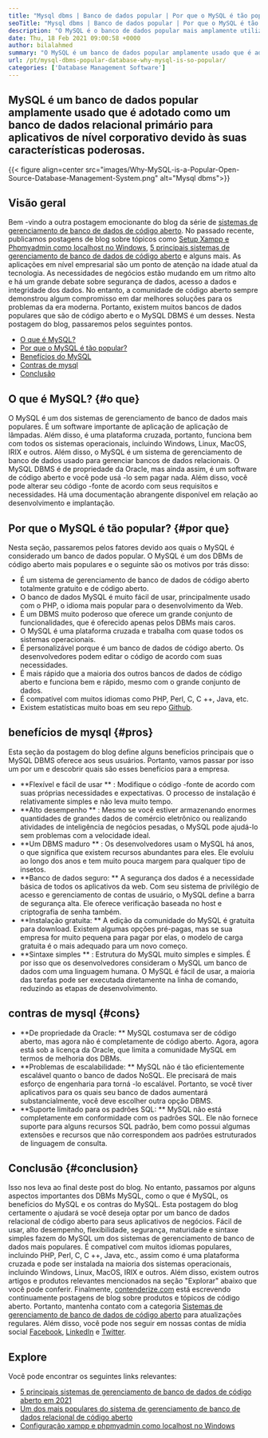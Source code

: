 ```yaml
---
title: "Mysql dbms | Banco de dados popular | Por que o MySQL é tão popular?" 
seoTitle: "Mysql dbms | Banco de dados popular | Por que o MySQL é tão popular?" 
description: "O MySQL é o banco de dados popular mais amplamente utilizado que é adotado como um banco de dados relacional primário para aplicativos de nível corporativo devido a suas características poderosas." 
date: Thu, 18 Feb 2021 09:00:58 +0000
author: bilalahmed
summary: "O MySQL é um banco de dados popular amplamente usado que é adotado como um banco de dados relacional primário para aplicativos de nível corporativo devido às suas características poderosas." 
url: /pt/mysql-dbms-popular-database-why-mysql-is-so-popular/
categories: ['Database Management Software']
---
```


## MySQL é um banco de dados popular amplamente usado que é adotado como um banco de dados relacional primário para aplicativos de nível corporativo devido às suas características poderosas.

{{< figure align=center src="images/Why-MySQL-is-a-Popular-Open-Source-Database-Management-System.png" alt="Mysql dbms">}}


## Visão geral
Bem -vindo a outra postagem emocionante do blog da série de [sistemas de gerenciamento de banco de dados de código aberto][1]. No passado recente, publicamos postagens de blog sobre tópicos como [Setup Xampp e Phpmyadmin como localhost no Windows][2], [5 principais sistemas de gerenciamento de banco de dados de código aberto][3] e alguns mais. As aplicações em nível empresarial são um ponto de atenção na idade atual da tecnologia. As necessidades de negócios estão mudando em um ritmo alto e há um grande debate sobre segurança de dados, acesso a dados e integridade dos dados. No entanto, a comunidade de código aberto sempre demonstrou algum compromisso em dar melhores soluções para os problemas da era moderna. Portanto, existem muitos bancos de dados populares que são de código aberto e o MySQL DBMS é um desses. Nesta postagem do blog, passaremos pelos seguintes pontos.
  * [O que é MySQL?][4]
  * [Por que o MySQL é tão popular?][5]
  * [Benefícios do MySQL][6]
  * [Contras de mysql][7]
  * [Conclusão][8]

## O que é MySQL?   {#o que}
O MySQL é um dos sistemas de gerenciamento de banco de dados mais populares. É um software importante de aplicação de aplicação de lâmpadas. Além disso, é uma plataforma cruzada, portanto, funciona bem com todos os sistemas operacionais, incluindo Windows, Linux, MacOS, IRIX e outros. Além disso, o MySQL é um sistema de gerenciamento de banco de dados usado para gerenciar bancos de dados relacionais. O MySQL DBMS é de propriedade da Oracle, mas ainda assim, é um software de código aberto e você pode usá -lo sem pagar nada. Além disso, você pode alterar seu código -fonte de acordo com seus requisitos e necessidades. Há uma documentação abrangente disponível em relação ao desenvolvimento e implantação.

## Por que o MySQL é tão popular?   {#por que}
Nesta seção, passaremos pelos fatores devido aos quais o MySQL é considerado um banco de dados popular. O MySQL é um dos DBMs de código aberto mais populares e o seguinte são os motivos por trás disso:
  * É um sistema de gerenciamento de banco de dados de código aberto totalmente gratuito e de código aberto.
  * O banco de dados MySQL é muito fácil de usar, principalmente usado com o PHP, o idioma mais popular para o desenvolvimento da Web.
  * É um DBMS muito poderoso que oferece um grande conjunto de funcionalidades, que é oferecido apenas pelos DBMs mais caros.
  * O MySQL é uma plataforma cruzada e trabalha com quase todos os sistemas operacionais.
  * É personalizável porque é um banco de dados de código aberto. Os desenvolvedores podem editar o código de acordo com suas necessidades.
  * É mais rápido que a maioria dos outros bancos de dados de código aberto e funciona bem e rápido, mesmo com o grande conjunto de dados.
  * É compatível com muitos idiomas como PHP, Perl, C, C ++, Java, etc.
  * Existem estatísticas muito boas em seu repo [Github][9].

## benefícios de mysql   {#pros}
Esta seção da postagem do blog define alguns benefícios principais que o MySQL DBMS oferece aos seus usuários. Portanto, vamos passar por isso um por um e descobrir quais são esses benefícios para a empresa.
  * **Flexível e fácil de usar ** : Modifique o código -fonte de acordo com suas próprias necessidades e expectativas. O processo de instalação é relativamente simples e não leva muito tempo.
  * **Alto desempenho ** : Mesmo se você estiver armazenando enormes quantidades de grandes dados de comércio eletrônico ou realizando atividades de inteligência de negócios pesadas, o MySQL pode ajudá-lo sem problemas com a velocidade ideal.
  * **Um DBMS maduro ** : Os desenvolvedores usam o MySQL há anos, o que significa que existem recursos abundantes para eles. Ele evoluiu ao longo dos anos e tem muito pouca margem para qualquer tipo de insetos.
  * **Banco de dados seguro: **  A segurança dos dados é a necessidade básica de todos os aplicativos da web. Com seu sistema de privilégio de acesso e gerenciamento de contas de usuário, o MySQL define a barra de segurança alta. Ele oferece verificação baseada no host e criptografia de senha também.
  * **Instalação gratuita: **  A edição da comunidade do MySQL é gratuita para download. Existem algumas opções pré-pagas, mas se sua empresa for muito pequena para pagar por elas, o modelo de carga gratuita é o mais adequado para um novo começo.
  * **Sintaxe simples ** : Estrutura do MySQL muito simples e simples. É por isso que os desenvolvedores consideram o MySQL um banco de dados com uma linguagem humana. O MySQL é fácil de usar, a maioria das tarefas pode ser executada diretamente na linha de comando, reduzindo as etapas de desenvolvimento.

## contras de mysql   {#cons}
  * **De propriedade da Oracle: **  MySQL costumava ser de código aberto, mas agora não é completamente de código aberto. Agora, agora está sob a licença da Oracle, que limita a comunidade MySQL em termos de melhoria dos DBMs.
  * **Problemas de escalabilidade: **  MySQL não é tão eficientemente escalável quanto o banco de dados NoSQL. Ele precisará de mais esforço de engenharia para torná -lo escalável. Portanto, se você tiver aplicativos para os quais seu banco de dados aumentará substancialmente, você deve escolher outra opção DBMS.
  * **Suporte limitado para os padrões SQL: **  MySQL não está completamente em conformidade com os padrões SQL. Ele não fornece suporte para alguns recursos SQL padrão, bem como possui algumas extensões e recursos que não correspondem aos padrões estruturados de linguagem de consulta.

## Conclusão   {#conclusion}
Isso nos leva ao final deste post do blog. No entanto, passamos por alguns aspectos importantes dos DBMs MySQL, como o que é MySQL, os benefícios do MySQL e os contras do MySQL. Esta postagem do blog certamente o ajudará se você deseja optar por um banco de dados relacional de código aberto para seus aplicativos de negócios. Fácil de usar, alto desempenho, flexibilidade, segurança, maturidade e sintaxe simples fazem do MySQL um dos sistemas de gerenciamento de banco de dados mais populares. É compatível com muitos idiomas populares, incluindo PHP, Perl, C, C ++, Java, etc., assim como é uma plataforma cruzada e pode ser instalada na maioria dos sistemas operacionais, incluindo Windows, Linux, MacOS, IRIX e outros. Além disso, existem outros artigos e produtos relevantes mencionados na seção "Explorar" abaixo que você pode conferir.
Finalmente, [contenderize.com][10] está escrevendo continuamente postagens de blog sobre produtos e tópicos de código aberto. Portanto, mantenha contato com a categoria [Sistemas de gerenciamento de banco de dados de código aberto][11] para atualizações regulares. Além disso, você pode nos seguir em nossas contas de mídia social [Facebook][12], [LinkedIn][13] e [Twitter][14].

## Explore
Você pode encontrar os seguintes links relevantes:
  * [5 principais sistemas de gerenciamento de banco de dados de código aberto em 2021][3]
  * [Um dos mais populares do sistema de gerenciamento de banco de dados relacional de código aberto][15]
  * [Configuração xampp e phpmyadmin como localhost no Windows][2]

  
[1]: https://blog.containerize.com/category/database-management-software/
[2]: https://blog.containerize.com/database-management-software/how-to-setup-xampp-and-phpmyadmin-as-localhost-on-windows/
[3]: https://blog.containerize.com/2021/02/12/top-5-open-source-dbms-software-in-2021-mysql-and-alternatives/
[4]: #what
[5]: #why
[6]: #pros
[7]: #cons
[8]: #conclusion
[9]: https://github.com/mysql/mysql-server
[10]: https://www.containerize.com/
[11]: https://products.containerize.com/database-management-system
[12]: https://web.facebook.com/containerize
[13]: https://www.linkedin.com/company/containerize/
[14]: https://twitter.com/containerize_co
[15]: https://products.containerize.com/database-management-system/mysql
